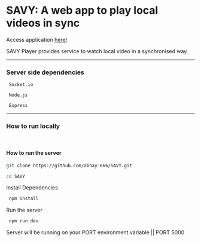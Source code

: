 # SAVY: A web app to play local videos in sync
Access application [here!](https://savy-player.herokuapp.com/)

SAVY Player provides service to watch local video in a synchronised way.

---

### Server side dependencies
```
 Socket.io

 Node.js

 Express
```
---

### How to run locally
<br>

#### How to run the server

```bash
git clone https://github.com/abhay-666/SAVY.git

cd SAVY

```

Install Dependencies
```bash
 npm install
```

Run the server
```bash
 npm run dev
```
Server will be running on your PORT environment variable || PORT 5000
